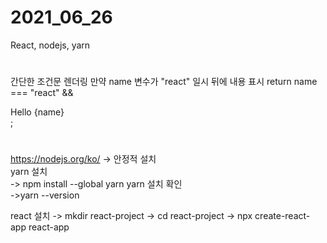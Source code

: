# 2021_06_26
React, nodejs, yarn
#
간단한 조건문 렌더링
만약 name 변수가 "react" 일시 뒤에 내용 표시
return name === "react" && <div class="App">Hello {name} </div>;
#

#
https://nodejs.org/ko/ -> 안정적 설치 <br>
yarn 설치 <br>
  -> npm install --global yarn
yarn 설치 확인 <br> 
  ->yarn --version

react 설치
  -> mkdir  react-project 
    -> cd react-project 
      -> npx create-react-app react-app
#

